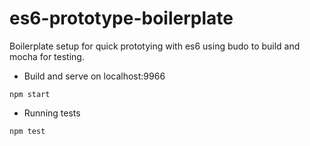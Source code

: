 # es6-prototype-boilerplate

Boilerplate setup for quick prototying with es6 using budo to build and mocha for testing.

 - Build and serve on localhost:9966

  `npm start`

 - Running tests

  `npm test`
